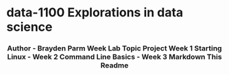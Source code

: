 # data-1100 Explorations in data science 
<h3 align="center">Author - Brayden Parm</h
## Table of Contents

| **Week** | **Lab Topic**         | **Project**       |
|----------|------------------------|-------------------|
| Week 1   | Starting Linux         | -                 |
| Week 2   | Command Line Basics    | -                 |
| Week 3   | Markdown               | This Readme       |
